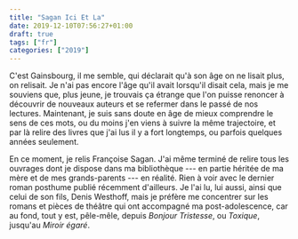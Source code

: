 ```yaml
---
title: "Sagan Ici Et La"
date: 2019-12-10T07:56:27+01:00
draft: true
tags: ["fr"]
categories: ["2019"]
---
```


C'est Gainsbourg, il me semble, qui déclarait qu'à son âge on ne lisait plus, on relisait. Je n'ai pas encore l'âge qu'il avait lorsqu'il disait cela, mais je me souviens que, plus jeune, je trouvais ça étrange que l'on puisse renoncer à découvrir de nouveaux auteurs et se refermer dans le passé de nos lectures. Maintenant, je suis sans doute en âge de mieux comprendre le sens de ces mots, ou du moins j'en viens à suivre la même trajectoire, et par là relire des livres que j'ai lus il y a fort longtemps, ou parfois quelques années seulement.

En ce moment, je relis Françoise Sagan. J'ai même terminé de relire tous les ouvrages dont je dispose dans ma bibliothèque --- en partie héritée de ma mère et de mes grands-parents --- en réalité. Rien à voir avec le dernier roman posthume publié récemment d'ailleurs. Je l'ai lu, lui aussi, ainsi que celui de son fils, Denis Westhoff, mais je préfère me concentrer sur les romans et pièces de théâtre qui ont accompagné ma post-adolescence, car au fond, tout y est, pêle-mêle, depuis *Bonjour Tristesse*, ou *Toxique*, jusqu'au *Miroir égaré*.
